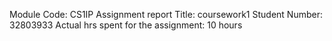Module Code: CS1IP
Assignment report Title: coursework1
Student Number: 32803933
Actual hrs spent for the assignment: 10 hours